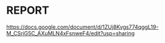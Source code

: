 # REPORT

https://docs.google.com/document/d/1ZUj8Kvgs774qggL19-M_CSriG5C_AXuMLN4xFsnweF4/edit?usp=sharing
